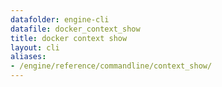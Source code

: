 ```yaml
---
datafolder: engine-cli
datafile: docker_context_show
title: docker context show
layout: cli
aliases:
- /engine/reference/commandline/context_show/
---
```


<!--
This page is automatically generated from Docker's source code. If you want to
suggest a change to the text that appears here, open a ticket or pull request
in the source repository on GitHub:

https://github.com/docker/cli
-->
